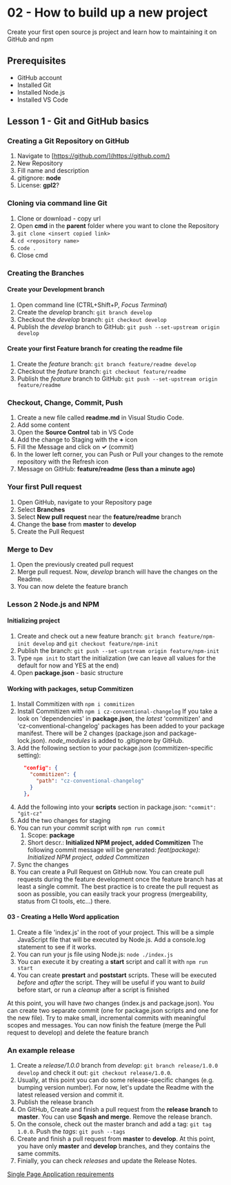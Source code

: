 # 02 - How to build up a new project

Create your first open source js project and learn how to maintaining it on GitHub and npm

## Prerequisites

 - GitHub account
 - Installed Git
 - Installed Node.js
 - Installed VS Code

## Lesson 1 - Git and GitHub basics

### Creating a Git Repository on GitHub

 1. Navigate to [https://github.com/](https://github.com/)
 1. New Repository
 1. Fill name and description
 1. gitignore: **node**
 1. License: **gpl2**?

### Cloning via command line Git

 1. Clone or download - copy url
 1. Open **cmd** in the **parent** folder where you want to clone the Repository
 1. ```git clone <insert copied link>```
 1. ```cd <repository name>```
 1. ```code .```
 1. Close cmd


### Creating the Branches
#### Create your Development branch
 1. Open command line (CTRL+Shift+P, *Focus Terminal*)
 1. Create the *develop* branch: ```git branch develop```
 1. Checkout the *develop* branch: ```git checkout develop```
 1. Publish the *develop* branch to GitHub: ```git push --set-upstream origin develop```

#### Create  your first Feature branch for creating the readme file
 1. Create the *feature* branch: ```git branch feature/readme develop```
 1. Checkout the *feature* branch: ```git checkout feature/readme```
 1. Publish the *feature* branch to GitHub: ```git push --set-upstream origin feature/readme```

### Checkout, Change, Commit, Push
 1. Create a new file called **readme.md** in Visual Studio Code.
 1. Add some content
 1. Open the **Source Control** tab in VS Code
 1. Add the change to Staging with the **+** icon
 1. Fill the Message and click on **&check;** (commit)
 1. In the lower left corner, you can Push or Pull your changes to the remote repository with the Refresh icon
 1. Message on GitHub: **feature/readme (less than a minute ago)**

### Your first Pull request
 1. Open GitHub, navigate to your Repository page
 1. Select **Branches**
 1. Select **New pull request** near the **feature/readme** branch
 1. Change the **base** from **master** to **develop**
 1. Create the Pull Request

### Merge to Dev
 1. Open the previously created pull request
 1. Merge pull request. Now, *develop* branch will have the changes on the Readme.
 1. You can now delete the feature branch

### Lesson 2 Node.js and NPM


#### Initializing project
 1. Create and check out a new feature branch: ```git branch feature/npm-init develop``` and ```git checkout feature/npm-init```
 1. Publish the branch: ```git push --set-upstream origin feature/npm-init```
 1. Type ```npm init``` to start the initialization (we can leave all values for the default for now and YES at the end)
 1. Open **package.json** - basic structure

#### Working with packages, setup Commitizen
1. Install Commitizen with ```npm i commitizen```
1. Install Commitizen with ```npm i cz-conventional-changelog```
If you take a look on 'dependencies' in **package.json**, the *latest* 'commitizen' and 'cz-conventional-changelog' packages has been added to your package manifest.
There will be 2 changes (package.json and package-lock.json). *node_modules* is added to .gitignore by GitHub.
1. Add the following section to your package.json (commitizen-specific setting): 
   ```json
     "config": {
       "commitizen": {
         "path": "cz-conventional-changelog"
       }
     },
   ```
1. Add the following into your **scripts** section in package.json: ```"commit": "git-cz"```
1. Add the two changes for staging
1. You can run your *commit* script with ```npm run commit```
    1. Scope: **package**
    1. Short descr.: **Initialized NPM project, added Commitizen**
The following commit message will be generated: *feat(package): Initialized NPM project, added Commitizen*
1. Sync the changes
1. You can create a Pull Request on GitHub now. You can create pull requests during the feature development once the feature branch has at least a single commit. The best practice is to create the pull request as soon as possible, you can easily track your progress (mergeability, status from CI tools, etc...) there.

#### 03 - Creating a Hello Word application
 1. Create a file 'index.js' in the root of your project. This will be a simple JavaScript file that will be executed by Node.js. Add a console.log statement to see if it works.
 1. You can run your js file using Node.js: ```node ./index.js```
 1. You can execute it by creating a **start** script and call it with ```npm run start```
 1. You can create **prestart** and **poststart** scripts. These will be executed *before* and *after* the script. They will be useful if you want to *build* before start, or run a *cleanup* after a script is finished

At this point, you will have *two* changes (index.js and package.json). 
You can create two separate commit (one for package.json scripts and one for the new file). Try to make small, incremental commits with meaningful scopes and messages.
You can now finish the feature (merge the Pull request to develop) and delete the feature branch

### An example release
1. Create a *release/1.0.0* branch from *develop*: ```git branch release/1.0.0 develop``` and check it out: ```git checkout release/1.0.0```.
1. Usually, at this point you can do some release-specific changes (e.g. bumping version number). For now, let's update the Readme with the latest released version and commit it.
1. Publish the release branch
1. On GitHub, Create and finish a pull request from the **release branch** to **master**. You can use **Sqash and merge**. Remove the release branch.
1. On the console, check out the master branch and add a tag: ```git tag 1.0.0```. Push the *tags*: ```git push --tags```
1. Create and finish a pull request from **master** to **develop**. 
At this point, you have only **master** and **develop** branches, and they contains the same commits.
1. Finially, you can check *releases* and update the Release Notes.

[Single Page Application requirements](https://github.com/SenseNet/sn-resources/blob/master/docs/react-spa-requirements.md)
